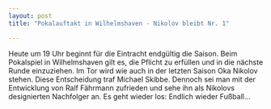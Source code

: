 ```yaml
---
layout: post
title: "Pokalauftakt in Wilhelmshaven - Nikolov bleibt Nr. 1"

---
```


Heute um 19 Uhr beginnt für die Eintracht endgültig die Saison. Beim Pokalspiel in Wilhelmshaven gilt es, die Pflicht zu erfüllen und in die nächste Runde einzuziehen. Im Tor wird wie auch in der letzten Saison Oka Nikolov stehen. Diese Entscheidung traf Michael Skibbe. Dennoch sei man mit der Entwicklung von Ralf Fährmann zufrieden und sehe ihn als Nikolovs designierten Nachfolger an. Es geht wieder los: Endlich wieder Fußball...


